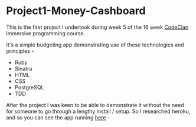 # Project1-Money-Cashboard

This is the first project I undertook during week 5 of the 16 week [CodeClan](http://www.codeclan.com) immersive programming course.

It's a simple budgeting app demonstrating use of these technologies and principles -

- Ruby
- Sinatra
- HTML
- CSS
- PostgreSQL
- TDD

After the project I was keen to be able to demonstrate it without the need for someone to go through a lengthy install / setup. So I researched heroku, and so you can see the app running [here](https://glacial-scrubland-75610.herokuapp.com/transactions) -
